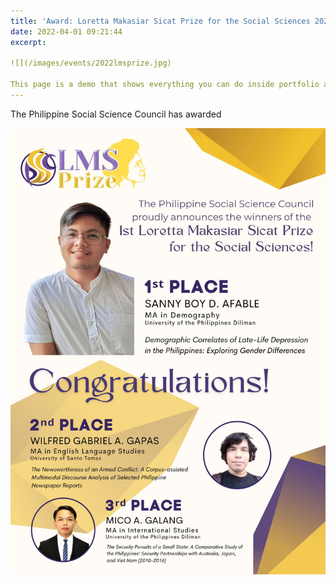 ```yaml
---
title: 'Award: Loretta Makasiar Sicat Prize for the Social Sciences 2022'
date: 2022-04-01 09:21:44
excerpt: 

![](/images/events/2022lmsprize.jpg)

This page is a demo that shows everything you can do inside portfolio and blog posts. We've included everything you need to create engaging posts about your work, and show off your case studies in a beautiful way.
---
```


The Philippine Social Science Council has awarded 


![](/images/events/2022lmsprize.jpg)